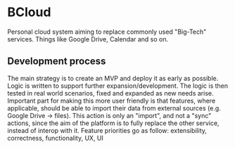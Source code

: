 # BCloud

Personal cloud system aiming to replace commonly used "Big-Tech" services.
Things like Google Drive, Calendar and so on.

## Development process
The main strategy is to create an MVP and deploy it as early as possible.
Logic is written to support further expansion/development.
The logic is then tested in real world scenarios, fixed and expanded as new needs arise.
Important part for making this more user friendly is that features, where applicable, should be able to import their data from external sources (e.g. Google Drive -> files).
This action is only an "import", and not a "sync" actions, since the aim of the platform is to fully replace the other service, instead of interop with it.
Feature priorities go as follow: extensibility, correctness, functionality, UX, UI